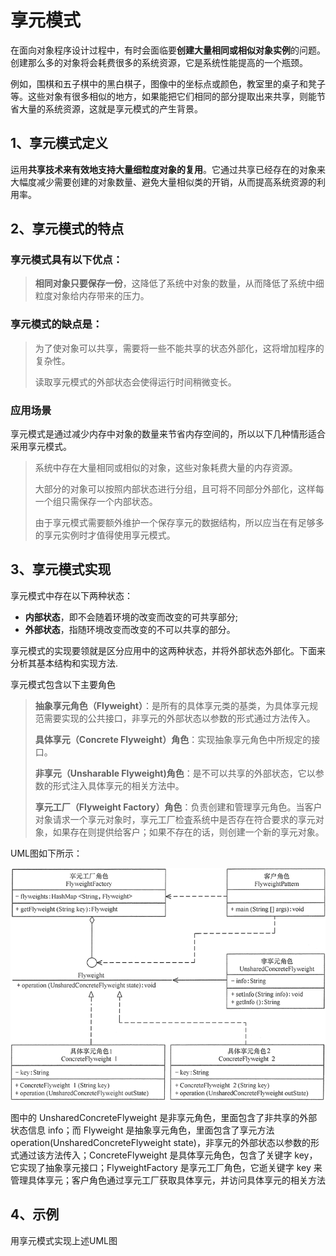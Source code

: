 # 享元模式

在面向对象程序设计过程中，有时会面临要**创建大量相同或相似对象实例**的问题。创建那么多的对象将会耗费很多的系统资源，它是系统性能提高的一个瓶颈。

例如，围棋和五子棋中的黑白棋子，图像中的坐标点或颜色，教室里的桌子和凳子等。这些对象有很多相似的地方，如果能把它们相同的部分提取出来共享，则能节省大量的系统资源，这就是享元模式的产生背景。


## 1、享元模式定义

运用**共享技术来有效地支持大量细粒度对象的复用**。它通过共享已经存在的对象来大幅度减少需要创建的对象数量、避免大量相似类的开销，从而提高系统资源的利用率。

## 2、享元模式的特点

### 享元模式具有以下优点：

> **相同对象只要保存一份**，这降低了系统中对象的数量，从而降低了系统中细粒度对象给内存带来的压力。
> 

### 享元模式的缺点是：

> 为了使对象可以共享，需要将一些不能共享的状态外部化，这将增加程序的复杂性。
>
> 读取享元模式的外部状态会使得运行时间稍微变长。
>

### 应用场景

享元模式是通过减少内存中对象的数量来节省内存空间的，所以以下几种情形适合采用享元模式。

> 系统中存在大量相同或相似的对象，这些对象耗费大量的内存资源。
>
> 大部分的对象可以按照内部状态进行分组，且可将不同部分外部化，这样每一个组只需保存一个内部状态。
>
> 由于享元模式需要额外维护一个保存享元的数据结构，所以应当在有足够多的享元实例时才值得使用享元模式。
>

## 3、享元模式实现

享元模式中存在以下两种状态：

- **内部状态**，即不会随着环境的改变而改变的可共享部分;
- **外部状态**，指随环境改变而改变的不可以共享的部分。

享元模式的实现要领就是区分应用中的这两种状态，并将外部状态外部化。下面来分析其基本结构和实现方法.

享元模式包含以下主要角色

> **抽象享元角色（Flyweight）**：是所有的具体享元类的基类，为具体享元规范需要实现的公共接口，非享元的外部状态以参数的形式通过方法传入。
>
> **具体享元（Concrete Flyweight）角色**：实现抽象享元角色中所规定的接口。
>
> **非享元（Unsharable Flyweight)角色**：是不可以共享的外部状态，它以参数的形式注入具体享元的相关方法中。
>
> **享元工厂（Flyweight Factory）角色**：负责创建和管理享元角色。当客户对象请求一个享元对象时，享元工厂检査系统中是否存在符合要求的享元对象，如果存在则提供给客户；如果不存在的话，则创建一个新的享元对象。
>

UML图如下所示：

![UML](../illustration/11_1_UML.png)

图中的 UnsharedConcreteFlyweight 是非享元角色，里面包含了非共享的外部状态信息 info；而 Flyweight 是抽象享元角色，里面包含了享元方法 operation(UnsharedConcreteFlyweight state)，非享元的外部状态以参数的形式通过该方法传入；ConcreteFlyweight 是具体享元角色，包含了关键字 key，它实现了抽象享元接口；FlyweightFactory 是享元工厂角色，它逝关键字 key 来管理具体享元；客户角色通过享元工厂获取具体享元，并访问具体享元的相关方法

## 4、示例

用享元模式实现上述UML图

